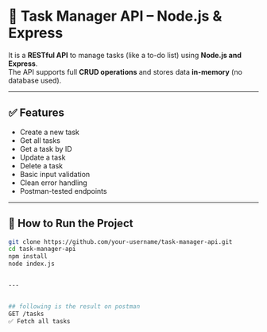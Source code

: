 # 📝 Task Manager API – Node.js & Express


It is a **RESTful API** to manage tasks (like a to-do list) using **Node.js and Express**.  
The API supports full **CRUD operations** and stores data **in-memory** (no database used).

---

## ✅ Features

- Create a new task
- Get all tasks
- Get a task by ID
- Update a task
- Delete a task
- Basic input validation
- Clean error handling
- Postman-tested endpoints

---

## 🚀 How to Run the Project

```bash
git clone https://github.com/your-username/task-manager-api.git
cd task-manager-api
npm install
node index.js


---


## following is the result on postman
GET /tasks
✅ Fetch all tasks



